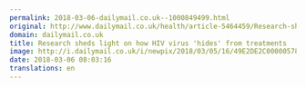 ```yaml
---
permalink: 2018-03-06-dailymail.co.uk--1000849499.html
original: http://www.dailymail.co.uk/health/article-5464459/Research-sheds-light-HIV-virus-hides-treatments.html?ITO=1490&ns_mchannel=rss&ns_campaign=1490
domain: dailymail.co.uk
title: Research sheds light on how HIV virus 'hides' from treatments
image: http://i.dailymail.co.uk/i/newpix/2018/03/05/16/49E2DE2C00000578-0-image-a-54_1520265877569.jpg
date: 2018-03-06 08:03:16
translations: en
---
```


